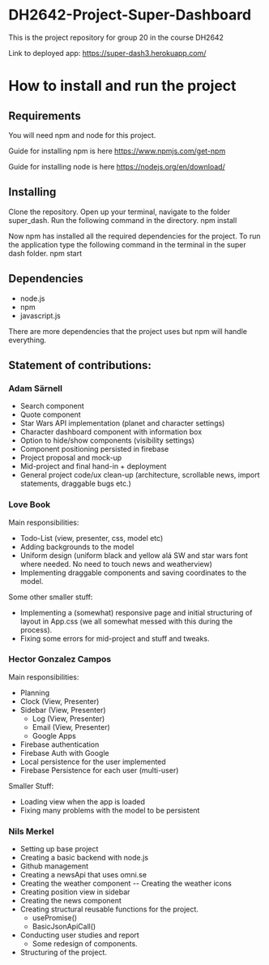 # DH2642-Project-Super-Dashboard
This is the project repository for group 20 in the course DH2642

Link to deployed app: https://super-dash3.herokuapp.com/ 

# How to install and run the project

## Requirements
You will need npm and node for this project. 

Guide for installing npm is here https://www.npmjs.com/get-npm 

Guide for installing node is here https://nodejs.org/en/download/ 

## Installing
Clone the repository. Open up your terminal, navigate to the folder super_dash. Run the following command in the directory.
npm install

Now npm has installed all the required dependencies for the project. To run the application type the following command in the terminal in the super dash folder.
npm start

## Dependencies
- node.js
- npm
- javascript.js

There are more dependencies that the project uses but npm will handle everything. 

## Statement of contributions:

### Adam Särnell
- Search component
- Quote component
- Star Wars API implementation (planet and character settings)
- Character dashboard component with information box
- Option to hide/show components (visibility settings)
- Component positioning persisted in firebase
- Project proposal and mock-up
- Mid-project and final hand-in + deployment
- General project code/ux clean-up (architecture, scrollable news, import statements, draggable bugs etc.) 

### Love Book
Main responsibilities:
- Todo-List (view, presenter, css, model etc)
- Adding backgrounds to the model
- Uniform design (uniform black and yellow alá SW and star wars font where needed. No need to touch news and weatherview)
- Implementing draggable components and saving coordinates to the model. 

Some other smaller stuff:
- Implementing a (somewhat) responsive page and initial structuring of layout in App.css (we all somewhat messed with this during the process).
- Fixing some errors for mid-project and stuff and tweaks.
 
### Hector Gonzalez Campos

Main responsibilities:
- Planning
- Clock (View, Presenter)
- Sidebar (View, Presenter)
    - Log (View, Presenter)
    - Email (View, Presenter)
    - Google Apps 
- Firebase authentication
- Firebase Auth with Google
- Local persistence for the user implemented
- Firebase Persistence for each user (multi-user)

Smaller Stuff:
- Loading view when the app is loaded
- Fixing many problems with the model to be persistent
 
### Nils Merkel
- Setting up base project
- Creating a basic backend with node.js
- Github management
- Creating a newsApi that uses omni.se
- Creating the weather component 
-- Creating the weather icons
- Creating position view in sidebar
- Creating the news component
- Creating structural reusable functions for the project. 
    - usePromise()
    - BasicJsonApiCall()
- Conducting user studies and report 
    - Some redesign of components. 
- Structuring of the project. 
